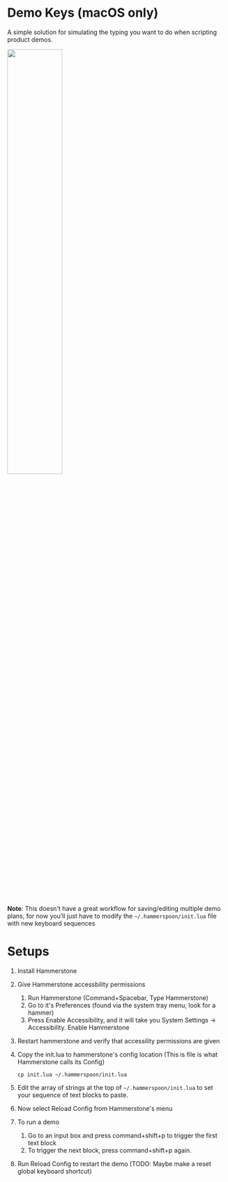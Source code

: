 # Demo Keys (macOS only)
A simple solution for simulating the typing you want to do when scripting product demos.

<img width="50%" src="demo.gif"/>

**Note**: This doesn't have a great workflow for saving/editing multiple demo plans, for now you'll just have to modify the `~/.hammerspoon/init.lua` file with new keyboard sequences

# Setups

 1. Install Hammerstone
 2. Give Hammerstone accessbility permissions
    1. Run Hammerstone (Command+Spacebar, Type Hammerstone)
    1. Go to it's Preferences (found via the system tray menu, look for a hammer)
    1. Press Enable Accessibility, and it will take you System Settings -> Accessibility. Enable Hammerstone
 3. Restart hammerstone and verify that accessility permissions are given
 4. Copy the init.lua to hammerstone's config location (This is file is what Hammerstone calls its Config)

        cp init.lua ~/.hammerspoon/init.lua

 5. Edit the array of strings at the top of `~/.hammerspoon/init.lua` to set your sequence of text blocks to paste.
 1. Now select Reload Config from Hammerstone's menu
 6. To run a demo
    1. Go to an input box and press command+shift+p to trigger the first text block
    1. To trigger the next block, press command+shift+p again.
 1. Run Reload Config to restart the demo (TODO: Maybe make a reset global keyboard shortcut)


